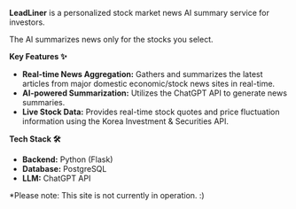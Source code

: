 **LeadLiner** is a personalized stock market news AI summary service for investors.

The AI summarizes news only for the stocks you select.

**Key Features ✨**
* **Real-time News Aggregation:** Gathers and summarizes the latest articles from major domestic economic/stock news sites in real-time.
* **AI-powered Summarization:** Utilizes the ChatGPT API to generate news summaries.
* **Live Stock Data:** Provides real-time stock quotes and price fluctuation information using the Korea Investment & Securities API.

**Tech Stack 🛠**
* **Backend:** Python (Flask)
* **Database:** PostgreSQL
* **LLM:** ChatGPT API

*Please note: This site is not currently in operation. :)
